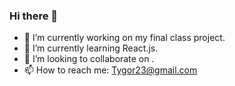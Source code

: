 ### Hi there 👋

- 🔭 I’m currently working on my final class project.
- 🌱 I’m currently learning React.js.
- 👯 I’m looking to collaborate on .
- 📫 How to reach me: Tygor23@gmail.com


